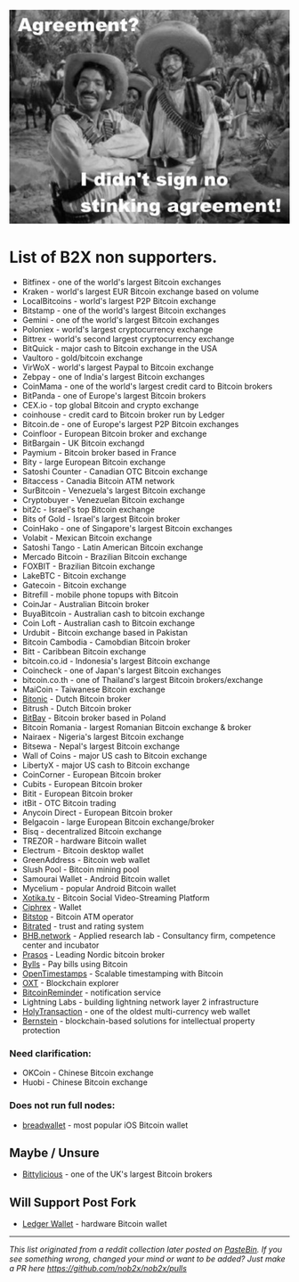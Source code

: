 
![](DG4IEcsUIAAje5w.jpg)

# List of B2X **non** supporters.

- Bitfinex - one of the world's largest Bitcoin exchanges
- Kraken - world's largest EUR Bitcoin exchange based on volume
- LocalBitcoins - world's largest P2P Bitcoin exchange
- Bitstamp - one of the world's largest Bitcoin exchanges
- Gemini - one of the world's largest Bitcoin exchanges
- Poloniex - world's largest cryptocurrency exchange
- Bittrex - world's second largest cryptocurrency exchange
- BitQuick - major cash to Bitcoin exchange in the USA
- Vaultoro - gold/bitcoin exchange
- VirWoX - world's largest Paypal to Bitcoin exchange
- Zebpay - one of India's largest Bitcoin exchanges
- CoinMama - one of the world's largest credit card to Bitcoin brokers
- BitPanda - one of Europe's largest Bitcoin brokers
- CEX.io - top global Bitcoin and crypto exchange
- coinhouse - credit card to Bitcoin broker run by Ledger
- Bitcoin.de - one of Europe's largest P2P Bitcoin exchanges
- Coinfloor - European Bitcoin broker and exchange
- BitBargain - UK Bitcoin exchangd
- Paymium - Bitcoin broker based in France
- Bity - large European Bitcoin exchange
- Satoshi Counter - Canadian OTC Bitcoin exchange
- Bitaccess - Canadia Bitcoin ATM network
- SurBitcoin - Venezuela's largest Bitcoin exchange
- Cryptobuyer - Venezuelan Bitcoin exchange
- bit2c - Israel's top Bitcoin exchange
- Bits of Gold - Israel's largest Bitcoin broker
- CoinHako - one of Singapore's largest Bitcoin exchanges
- Volabit - Mexican Bitcoin exchange
- Satoshi Tango - Latin American Bitcoin exchange
- Mercado Bitcoin - Brazilian Bitcoin exchange
- FOXBIT - Brazilian Bitcoin exchange
- LakeBTC - Bitcoin exchange
- Gatecoin - Bitcoin exchange
- Bitrefill - mobile phone topups with Bitcoin
- CoinJar - Australian Bitcoin broker
- BuyaBitcoin - Australian cash to bitcoin exchange
- Coin Loft - Australian cash to Bitcoin exchange
- Urdubit - Bitcoin exchange based in Pakistan
- Bitcoin Cambodia - Camobdian Bitcoin broker
- Bitt - Caribbean Bitcoin exchange
- bitcoin.co.id - Indonesia's largest Bitcoin exchange
- Coincheck - one of Japan's largest Bitcoin exchanges
- bitcoin.co.th - one of Thailand's largest Bitcoin brokers/exchange
- MaiCoin - Taiwanese Bitcoin exchange
- [Bitonic](https://bitonic.nl/en/news/138/our-position-on-scaling-proposals) - Dutch Bitcoin broker
- Bitrush - Dutch Bitcoin broker
- [BitBay](https://twitter.com/BitBayofficial/status/896085144913694720) - Bitcoin broker based in Poland
- Bitcoin Romania - largest Romanian Bitcoin exchange & broker
- Nairaex - Nigeria's largest Bitcoin exchange
- Bitsewa - Nepal's largest Bitcoin exchange
- Wall of Coins - major US cash to Bitcoin exchange
- LibertyX - major US cash to Bitcoin exchange
- CoinCorner - European Bitcoin broker
- Cubits - European Bitcoin broker
- Bitit - European Bitcoin broker
- itBit - OTC Bitcoin trading
- Anycoin Direct - European Bitcoin broker
- Belgacoin - large European Bitcoin exchange/broker
- Bisq - decentralized Bitcoin exchange
- TREZOR - hardware Bitcoin wallet
- Electrum - Bitcoin desktop wallet
- GreenAddress - Bitcoin web wallet
- Slush Pool - Bitcoin mining pool
- Samourai Wallet - Android Bitcoin wallet
- Mycelium - popular Android Bitcoin wallet
- [Xotika.tv](https://twitter.com/bitcoinerrorlog/status/895335674471043073) - Bitcoin Social Video-Streaming Platform
- [Ciphrex](https://twitter.com/ciphrex/status/895161633005346817) - Wallet
- [Bitstop](https://twitter.com/bitstopofficial/status/895317733679669250) - Bitcoin ATM operator
- [Bitrated](https://medium.com/@shesek/why-i-dont-support-the-compromise-efforts-9d73a8cce6be) - trust and rating system
- [BHB.network](http://bhb.network) - Applied research lab - Consultancy firm, competence center and incubator
- [Prasos](https://twitter.com/technom4ge/status/895679121803685888) - Leading Nordic bitcoin broker
- [Bylls](https://twitter.com/francispouliot_/status/895682101911146497) - Pay bills using Bitcoin
- [OpenTimestamps](https://opentimestamps.org) - Scalable timestamping with Bitcoin
- [OXT](https://oxt.me) - Blockchain explorer
- [BitcoinReminder](https://bitcoinreminder.com/informations/poli/) - notification service
- Lightning Labs - building lightning network layer 2 infrastructure
- [HolyTransaction](https://holytransaction.com) - one of the oldest multi-currency web wallet
- [Bernstein](https://www.bernstein.io) - blockchain-based solutions for intellectual property protection

### Need clarification:

- OKCoin - Chinese Bitcoin exchange
- Huobi - Chinese Bitcoin exchange

### Does not run full nodes:

- [breadwallet](https://twitter.com/breadwalletapp/status/895368562096955392) - most popular iOS Bitcoin wallet

## Maybe / Unsure

- [Bittylicious](https://twitter.com/Bittylicious_/status/896052556140380160) - one of the UK's largest Bitcoin brokers

## Will Support Post Fork

- [Ledger Wallet](https://twitter.com/BTChip/status/896056752948486148) - hardware Bitcoin wallet

---
*This list originated from a reddit collection later posted on [PasteBin](https://pastebin.com/ek5V1grM).
If you see something wrong, changed your mind or want to be added? Just make a PR here https://github.com/nob2x/nob2x/pulls*



